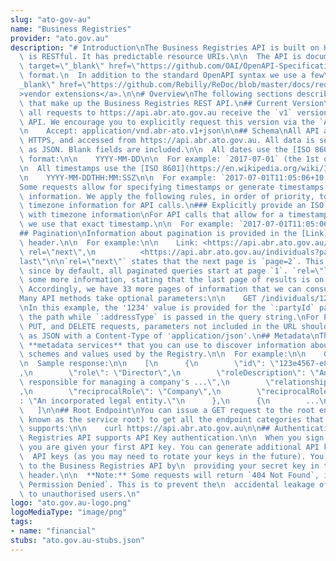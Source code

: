 ```yaml
---
slug: "ato-gov-au"
name: "Business Registries"
provider: "ato.gov.au"
description: "# Introduction\nThe Business Registries API is built on HTTP. The API\
  \ is RESTful. It has predictable resource URIs.\n\n  The API is documented in <a\
  \ target=\"_blank\" href=\"https://github.com/OAI/OpenAPI-Specification\">OpenAPI</a>\
  \ format.\n  In addition to the standard OpenAPI syntax we use a few\n  <a target=\"\
  _blank\" href=\"https://github.com/Rebilly/ReDoc/blob/master/docs/redoc-vendor-extensions.md\"\
  >vendor extensions</a>.\n\n# Overview\nThe following sections describe the resources\
  \ that make up the Business Registries REST API.\n## Current Version\nBy default,\
  \ all requests to https://api.abr.ato.gov.au receive the `v1` version of the REST\
  \ API. We encourage you to explicitly request this version via the `Accept` header.\n\
  \n    Accept: application/vnd.abr-ato.v1+json\n\n## Schema\nAll API access is over\
  \ HTTPS, and accessed from https://api.abr.ato.gov.au. All data is sent and received\
  \ as JSON. Blank fields are included.\n\n  All dates use the [ISO 8601](https://en.wikipedia.org/wiki/ISO_8601)\
  \ format:\n\n    YYYY-MM-DD\n\n  For example: `2017-07-01` (the 1st of July 2017)\n\
  \n  All timestamps use the [ISO 8601](https://en.wikipedia.org/wiki/ISO_8601) format:\n\
  \n    YYYY-MM-DDTHH:MM:SSZ\n\n  For example: `2017-07-01T11:05:06+10:00`\n\n## Timezones\n\
  Some requests allow for specifying timestamps or generate timestamps with time zone\
  \ information. We apply the following rules, in order of priority, to determine\
  \ timezone information for API calls.\n### Explicitly provide an ISO 8601 timestamp\
  \ with timezone information\nFor API calls that allow for a timestamp to be specified,\
  \ we use that exact timestamp.\n\n  For example: `2017-07-01T11:05:06+10:00`\n\n\
  ## Pagination\nInformation about pagination is provided in the [Link](https://tools.ietf.org/html/rfc5988#page-6)\
  \ header.\n\n  For example:\n\n    Link: <https://api.abr.ato.gov.au/individuals?page=2>;\
  \ rel=\"next\",\n          <https://api.abr.ato.gov.au/individuals?page=34>; rel=\"\
  last\"\n\n`rel=\"next\"` states that the next page is `page=2`. This makes sense,\
  \ since by default, all paginated queries start at page `1`. `rel=\"last\"` provides\
  \ some more information, stating that the last page of results is on `page 34`.\
  \ Accordingly, we have 33 more pages of information that we can consume.\n## Parameters\n\
  Many API methods take optional parameters:\n\n    GET /individuals/1234/addresses/?addressType='Mailing'\n\
  \nIn this example, the '1234' value is provided for the `:partyId` parameter in\
  \ the path while `:addressType` is passed in the query string.\nFor POST, PATCH,\
  \ PUT, and DELETE requests, parameters not included in the URL should be encoded\
  \ as JSON with a Content-Type of 'application/json'.\n## Metadata\nThe API provides\
  \ **metadata services** that you can use to discover information about the classifcation\
  \ schemes and values used by the Registry.\n\n  For example:\n\n    GET /classifications/roles\n\
  \n  Sample response:\n\n    [\n      {\n        \"id\": \"123e4567-e89b-12d3-a456-426655440001\"\
  ,\n        \"role\": \"Director\",\n        \"roleDescription\": \"An individual\
  \ responsible for managing a company's ...\",\n        \"relationship\": \"Directorship\"\
  ,\n        \"reciprocalRole\": \"Company\",\n        \"reciprocalRoleDescription\"\
  : \"An incorporated legal entity.\"\n      },\n      {\n        ...\n      }\n \
  \   ]\n\n## Root Endpoint\nYou can issue a GET request to the root endpoint (also\
  \ known as the service root) to get all the endpoint categories that the REST API\
  \ supports:\n\n    curl https://api.abr.ato.gov.au\n\n## Authentication\nThe Business\
  \ Registries API supports API Key authentication.\n\n  When you sign up for an account,\
  \ you are given your first API key. You can generate additional API keys, and delete\n\
  \  API keys (as you may need to rotate your keys in the future). You authenticate\
  \ to the Business Registries API by\n  providing your secret key in the request\
  \ header.\n\n  **Note:** Some requests will return `404 Not Found`, instead of `403\
  \ Permission Denied`. This is to prevent the\n  accidental leakage of information\
  \ to unauthorised users.\n"
logo: "ato.gov.au-logo.png"
logoMediaType: "image/png"
tags:
- name: "financial"
stubs: "ato.gov.au-stubs.json"
---
```


